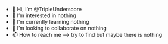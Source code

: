 - 👋 Hi, I’m @TripleUnderscore
- 👀 I’m interested in nothing
- 🌱 I’m currently learning nothing
- 💞️ I’m looking to collaborate on nothing
- 📫 How to reach me --> try to find but maybe there is nothing

<!---
TripleUnderscore/TripleUnderscore is a ✨ special ✨ repository because its `README.md` (this file) appears on your GitHub profile.
You can click the Preview link to take a look at your changes.
--->

